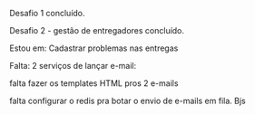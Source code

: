 Desafio 1 concluído.

Desafio 2 - gestão de entregadores concluído.

Estou em: Cadastrar problemas nas entregas

Falta:
2 serviços de lançar e-mail:

falta fazer os templates HTML pros 2 e-mails

falta configurar o redis pra botar o envio de e-mails em fila.
Bjs
